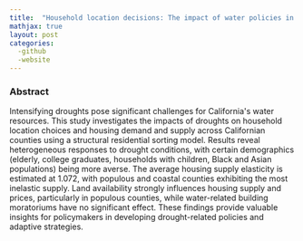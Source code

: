 ```yaml
---
title:  "Household location decisions: The impact of water policies in California"
mathjax: true
layout: post
categories: 
  -github
  -website
---
```


### Abstract
Intensifying droughts pose significant challenges for California's water resources. This study investigates the impacts of droughts on household location choices and housing demand and supply across Californian counties using a structural residential sorting model. Results reveal heterogeneous responses to drought conditions, with certain demographics (elderly, college graduates, households with children, Black and Asian populations) being more averse. The average housing supply elasticity is estimated at 1.072, with populous and coastal counties exhibiting the most inelastic supply. Land availability strongly influences housing supply and prices, particularly in populous counties, while water-related building moratoriums have no significant effect. These findings provide valuable insights for policymakers in developing drought-related policies and adaptive strategies.

